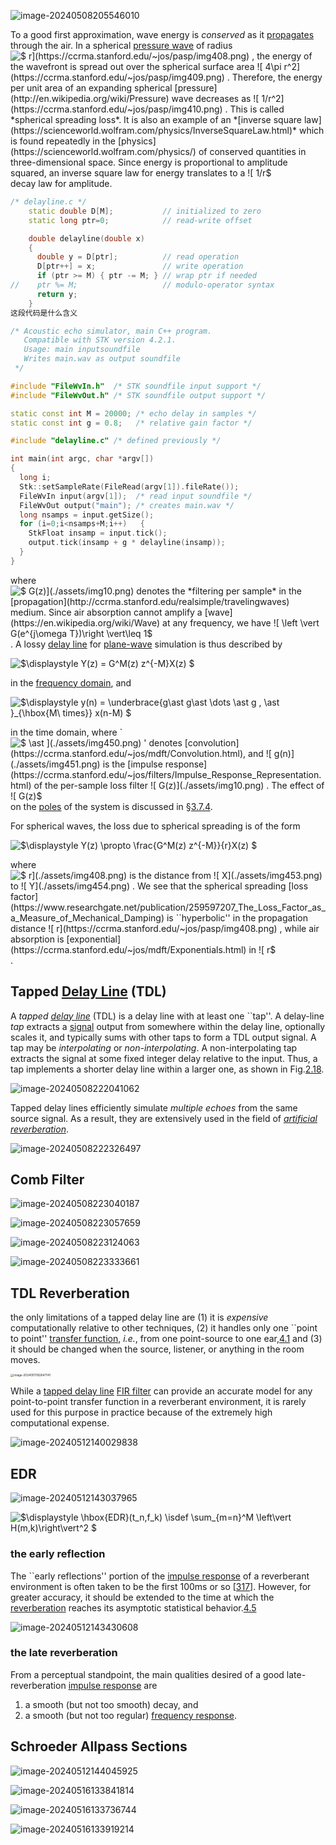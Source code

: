 

![image-20240508205546010](C:/Users/23148/AppData/Roaming/Typora/typora-user-images/image-20240508205546010.png)

To a good first approximation, wave energy is *conserved* as it [propagates](http://ccrma.stanford.edu/realsimple/travelingwaves) through the air. In a spherical [pressure wave](https://scienceworld.wolfram.com/physics/PressureWave.html) of radius ![$ r$](https://ccrma.stanford.edu/~jos/pasp/img408.png) , the energy of the wavefront is spread out over the spherical surface area ![$ 4\pi r^2$](https://ccrma.stanford.edu/~jos/pasp/img409.png) . Therefore, the energy per unit area of an expanding spherical [pressure](http://en.wikipedia.org/wiki/Pressure) wave decreases as ![$ 1/r^2$](https://ccrma.stanford.edu/~jos/pasp/img410.png) . This is called *spherical spreading loss*. It is also an example of an *[inverse square law](https://scienceworld.wolfram.com/physics/InverseSquareLaw.html)* which is found repeatedly in the [physics](https://scienceworld.wolfram.com/physics/) of conserved quantities in three-dimensional space. Since energy is proportional to amplitude squared, an inverse square law for energy translates to a ![$ 1/r$](https://ccrma.stanford.edu/~jos/pasp/img411.png) decay law for amplitude.

```c++
/* delayline.c */
    static double D[M];           // initialized to zero
    static long ptr=0;            // read-write offset

    double delayline(double x)
    {
      double y = D[ptr];          // read operation 
      D[ptr++] = x;               // write operation
      if (ptr >= M) { ptr -= M; } // wrap ptr if needed
//    ptr %= M;                   // modulo-operator syntax
      return y;
    }
这段代码是什么含义
```



```c++
/* Acoustic echo simulator, main C++ program.
   Compatible with STK version 4.2.1.
   Usage: main inputsoundfile 
   Writes main.wav as output soundfile
 */

#include "FileWvIn.h"  /* STK soundfile input support */
#include "FileWvOut.h" /* STK soundfile output support */

static const int M = 20000; /* echo delay in samples */
static const int g = 0.8;   /* relative gain factor */

#include "delayline.c" /* defined previously */

int main(int argc, char *argv[]) 
{ 
  long i;
  Stk::setSampleRate(FileRead(argv[1]).fileRate());
  FileWvIn input(argv[1]);  /* read input soundfile */
  FileWvOut output("main"); /* creates main.wav */
  long nsamps = input.getSize();
  for (i=0;i<nsamps+M;i++)   {
    StkFloat insamp = input.tick();
    output.tick(insamp + g * delayline(insamp));
  }
}
```

where ![$ G(z)$](./assets/img10.png) denotes the *filtering per sample* in the [propagation](http://ccrma.stanford.edu/realsimple/travelingwaves) medium. Since air absorption cannot amplify a [wave](https://en.wikipedia.org/wiki/Wave) at any frequency, we have ![$ \left \vert G(e^{j\omega T})\right \vert\leq 1$](./assets/img11.png) . A lossy [delay line](https://ccrma.stanford.edu/~jos/pasp/Delay_Lines.html) for [plane-wave](https://scienceworld.wolfram.com/physics/PlaneWave.html) simulation is thus described by



![$\displaystyle Y(z) = G^M(z) z^{-M}X(z) $](./assets/img448.png)



in the [frequency domain](https://ccrma.stanford.edu/~jos/mdft/), and



![$\displaystyle y(n) = \underbrace{g\ast g\ast \dots \ast g \, \ast }_{\hbox{$M$\ times}} x(n-M) $](./assets/img449.png)



in the time domain, where `![$ \ast $](./assets/img450.png) ' denotes [convolution](https://ccrma.stanford.edu/~jos/mdft/Convolution.html), and ![$ g(n)$](./assets/img451.png) is the [impulse response](https://ccrma.stanford.edu/~jos/filters/Impulse_Response_Representation.html) of the per-sample loss filter ![$ G(z)$](./assets/img10.png) . The effect of ![$ G(z)$](https://ccrma.stanford.edu/~jos/pasp/img10.png) on the [poles](https://ccrma.stanford.edu/~jos/filters/Pole_Zero_Analysis_I.html) of the system is discussed in §[3.7.4](https://ccrma.stanford.edu/~jos/pasp/Achieving_Desired_Reverberation_Times.html#sec:revtime).

For spherical waves, the loss due to spherical spreading is of the form



![$\displaystyle Y(z) \propto \frac{G^M(z) z^{-M}}{r}X(z) $](./assets/img452.png)



where ![$ r$](./assets/img408.png) is the distance from ![$ X$](./assets/img453.png) to ![$ Y$](./assets/img454.png) . We see that the spherical spreading [loss factor](https://www.researchgate.net/publication/259597207_The_Loss_Factor_as_a_Measure_of_Mechanical_Damping) is ``hyperbolic'' in the propagation distance ![$ r$](https://ccrma.stanford.edu/~jos/pasp/img408.png) , while air absorption is [exponential](https://ccrma.stanford.edu/~jos/mdft/Exponentials.html) in ![$ r$](https://ccrma.stanford.edu/~jos/pasp/img408.png) .

## Tapped [Delay Line](https://ccrma.stanford.edu/~jos/pasp/Delay_Lines.html) (TDL)

A *tapped [delay line](http://ccrma.stanford.edu/realsimple/Delay/Delay_lines.html)* (TDL) is a delay line with at least one ``tap''. A delay-line *tap* extracts a [signal](http://ccrma.stanford.edu/~jos/filters/Definition_Signal.html) output from somewhere within the delay line, optionally scales it, and typically sums with other taps to form a TDL output signal. A tap may be *interpolating* or *non-interpolating*. A non-interpolating tap extracts the signal at some fixed integer delay relative to the input. Thus, a tap implements a shorter delay line within a larger one, as shown in Fig.[2.18](https://ccrma.stanford.edu/~jos/pasp/Tapped_Delay_Line_TDL.html#fig:tdlsimp).

![image-20240508222041062](./assets/image-20240508222041062.png)

Tapped delay lines efficiently simulate *multiple echoes* from the same source signal. As a result, they are extensively used in the field of *[artificial reverberation](https://ccrma.stanford.edu/~jos/pasp/Artificial_Reverberation.html)*.

![image-20240508222326497](./assets/image-20240508222326497.png)

## Comb Filter

![image-20240508223040187](./assets/image-20240508223040187.png)

![image-20240508223057659](./assets/image-20240508223057659.png)

![image-20240508223124063](./assets/image-20240508223124063.png)

![image-20240508223333661](./assets/image-20240508223333661.png)

## TDL Reverberation

the only limitations of a tapped delay line are (1) it is *expensive* computationally relative to other techniques, (2) it handles only one ``point to point'' [transfer function](https://ccrma.stanford.edu/~jos/filters/Transfer_Function_Analysis.html), *i.e.*, from one point-source to one ear,[4.1](https://ccrma.stanford.edu/~jos/pasp/footnode.html#foot13945) and (3) it should be changed when the source, listener, or anything in the room moves.

<img src="./assets/image-20240511182647141.png" alt="image-20240511182647141" style="zoom:33%;" />

While a [tapped delay line](https://ccrma.stanford.edu/~jos/pasp/Tapped_Delay_Line_TDL.html) [FIR filter](https://ccrma.stanford.edu/~jos/filters/FIR_Digital_Filters.html) can provide an accurate model for any point-to-point transfer function in a reverberant environment, it is rarely used for this purpose in practice because of the extremely high computational expense.

![image-20240512140029838](./assets/image-20240512140029838.png)

## EDR

![image-20240512143037965](./assets/image-20240512143037965.png)

![$\displaystyle \hbox{EDR}(t_n,f_k) \isdef \sum_{m=n}^M \left\vert H(m,k)\right\vert^2 $](./assets/img688.png)

### the early reflection

The ``early reflections'' portion of the [impulse response](https://ccrma.stanford.edu/~jos/filters/Impulse_Response_Representation.html) of a reverberant environment is often taken to be the first 100ms or so [[317](https://ccrma.stanford.edu/~jos/pasp/Bibliography.html#MoorerReverb79)]. However, for greater accuracy, it should be extended to the time at which the [reverberation](https://ccrma.stanford.edu/~jos/pasp/Artificial_Reverberation.html) reaches its asymptotic statistical behavior.[4.5](https://ccrma.stanford.edu/~jos/pasp/footnode.html#foot14332)

![image-20240512143430608](./assets/image-20240512143430608.png)

### the late reverberation

From a perceptual standpoint, the main qualities desired of a good late-reverberation [impulse response](https://ccrma.stanford.edu/~jos/filters/Impulse_Response_Representation.html) are

1. a smooth (but not too smooth) decay, and
2. a smooth (but not too regular) [frequency response](https://ccrma.stanford.edu/~jos/filters/Frequency_Response_I.html).

## Schroeder Allpass Sections

![image-20240512144045925](./assets/image-20240512144045925.png)



![image-20240516133841814](./assets/image-20240516133841814.png)

![image-20240516133736744](./assets/image-20240516133736744.png)

![image-20240516133919214](./assets/image-20240516133919214.png)